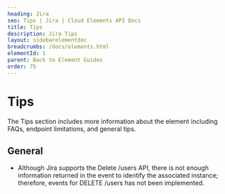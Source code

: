 ```yaml
---
heading: Jira
seo: Tips | Jira | Cloud Elements API Docs
title: Tips
description: Jira Tips
layout: sidebarelementdoc
breadcrumbs: /docs/elements.html
elementId: 1
parent: Back to Element Guides
order: 75
---
```


# Tips

The Tips section includes more information about the element including FAQs, endpoint limitations, and general tips.


## General

* Although Jira supports the Delete /users API, there is not enough information returned in the event to identify the associated instance; therefore, events for DELETE /users has not been implemented.
